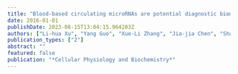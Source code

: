 ```yaml
---
title: "Blood-based circulating microRNAs are potential diagnostic biomarkers for leukemia: result from a meta-analysis"
date: 2016-01-01
publishDate: 2023-08-15T13:04:15.964203Z
authors: ["Li-hua Xu", "Yang Guo", "Xue-Li Zhang", "Jia-jia Chen", "Shao-yan Hu"]
publication_types: ["2"]
abstract: ""
featured: false
publication: "*Cellular Physiology and Biochemistry*"
---
```


